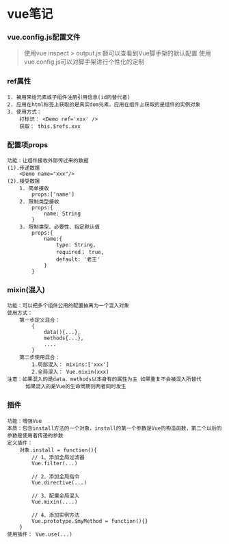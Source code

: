 # vue笔记

### vue.config.js配置文件
> 使用vue inspect > output.js 额可以查看到Vue脚手架的默认配置
> 使用vue.config.js可以对脚手架进行个性化的定制

### ref属性
    1. 被用来给元素或子组件注册引用信息(id的替代者)
    2. 应用在html标签上获取的是真实dom元素，应用在组件上获取的是组件的实例对象
    3. 使用方式：
        打标识： <Demo ref='xxx' />
        获取： this.$refs.xxx

### 配置项props
    功能：让组件接收外部传过来的数据
    (1).传递数据
        <Demo name="xxx"/>
    (2).接受数据
        1. 简单接收
            props:['name']
        2. 限制类型接收
            props:{
                name: String
            }
        3. 限制类型、必要性、指定默认值
            props:{
                name:{
                    type: String,
                    required； true,
                    default: '老王'
                }
            }

### mixin(混入)
    功能：可以把多个组件公用的配置抽离为一个混入对象
    使用方式：
        第一步定义混合：
            {
                data(){...},
                methods{...},
                ....
            }
        第二步使用混合：
            1.局部混入： mixins:['xxx']
            2.全局混入： Vue.mixin(xxx)
    注意：如果混入的是data、methods以本身有的属性为主 如果重复不会被混入所替代
          如果混入的是Vue的生命周期则两者同时发生

### 插件
    功能：增强Vue
    本质：包含install方法的一个对象，install的第一个参数是Vue的构造函数，第二个以后的参数是使用者传递的参数
    定义插件：
        对象.install = function(){
            // 1、添加全局过滤器
            Vue.filter(...)

            // 2、添加全局指令
            Vue.directive(...)

            // 3、配置全局混入
            Vue.mixin(....)

            // 4、添加实例方法
            Vue.prototype.$myMethod = function(){}
        }
    使用插件： Vue.use(...)